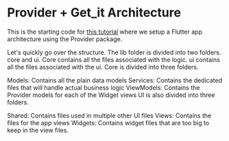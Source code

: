 # Provider + Get_it Architecture

This is the starting code for [this tutorial](https://www.filledstacks.com/post/flutter-architecture-my-provider-implementation-guide) where we setup a Flutter app architecture using the Provider package.

Let's quickly go over the structure. The lib folder is divided into two folders. core and ui. Core contains all the files associated with the logic. ui contains all the files associated with the ui. Core is divided into three folders.

Models: Contains all the plain data models
Services: Contains the dedicated files that will handle actual business logic
ViewModels: Contains the Provider models for each of the Widget views
UI is also divided into three folders.

Shared: Contains files used in multiple other UI files
Views: Contains the files for the app views
Widgets: Contains widget files that are too big to keep in the view files.